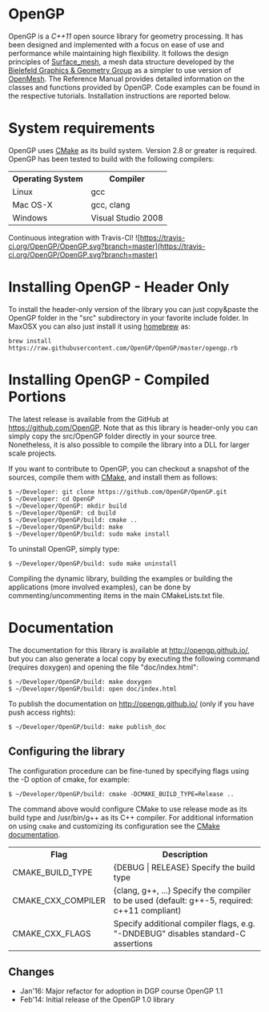 # OpenGP
OpenGP is a *C++11* open source library for geometry processing. It has been designed and implemented with a focus on ease of use and performance while maintaining high flexibility. It follows the design principles of <a href="https://opensource.cit-ec.de/projects/surface_mesh">Surface_mesh</a>, a mesh data structure developed by the <a href="http://graphics.uni-bielefeld.de/">Bielefeld Graphics & Geometry Group</a> as a simpler to use version of <a href="http://www.openmesh.org/">OpenMesh</a>. The Reference Manual provides detailed information on the classes and functions provided by OpenGP. Code examples can be found in the respective tutorials. Installation instructions are reported below.

# System requirements
OpenGP uses <a href="http://www.cmake.org">CMake</a> as its build system. Version 2.8 or greater is required. OpenGP has been tested to build with the following compilers:

<table>
  <tr><th> Operating System </th> <th> Compiler </th></tr>
  <tr><td> Linux </td> <td> gcc </td> </tr>
  <tr><td> Mac OS-X </td> <td> gcc, clang </td> </tr>
  <tr><td> Windows </td> <td> Visual Studio 2008 </td> </tr>
</table>

Continuous integration with Travis-CI!
![https://travis-ci.org/OpenGP/OpenGP.svg?branch=master](https://travis-ci.org/OpenGP/OpenGP.svg?branch=master)

# Installing OpenGP - Header Only
To install the header-only version of the library you can just copy&paste the OpenGP folder in the "src" subdirectory in your favorite include folder. In MaxOSX you can also just install it using <a href="http://brew.sh/">homebrew</a> as:

    brew install https://raw.githubusercontent.com/OpenGP/OpenGP/master/opengp.rb

# Installing OpenGP - Compiled Portions 
The latest release is available from the GitHub at https://github.com/OpenGP. Note that as this library is header-only you can simply copy the src/OpenGP folder directly in your source tree. Nonetheless, it is also possible to compile the library into a DLL for larger scale projects.

If you want to contribute to OpenGP, you can checkout a snapshot of the sources, compile them with <a href="http://www.cmake.org/">CMake</a>, and install them as follows:

	$ ~/Developer: git clone https://github.com/OpenGP/OpenGP.git
	$ ~/Developer: cd OpenGP
	$ ~/Developer/OpenGP: mkdir build
    $ ~/Developer/OpenGP: cd build
	$ ~/Developer/OpenGP/build: cmake .. 
	$ ~/Developer/OpenGP/build: make
	$ ~/Developer/OpenGP/build: sudo make install

To uninstall OpenGP, simply type: 

	$ ~/Developer/OpenGP/build: sudo make uninstall


Compiling the dynamic library, building the examples or building the applications (more involved examples), can be done by commenting/uncommenting items in the main CMakeLists.txt file.

# Documentation 

The documentation for this library is available at <a href="http://opengp.github.io/">http://opengp.github.io/</a>, but you can also generate a local copy by executing the following command (requires doxygen) and opening the file "doc/index.html":

	$ ~/Developer/OpenGP/build: make doxygen
    $ ~/Developer/OpenGP/build: open doc/index.html

To publish the documentation on <a href="http://opengp.github.io/">http://opengp.github.io/</a> (only if you have push access rights):

	$ ~/Developer/OpenGP/build: make publish_doc

## Configuring the library

The configuration procedure can be fine-tuned by specifying flags using the -D option of cmake, for example:

	$ ~/Developer/OpenGP/build: cmake -DCMAKE_BUILD_TYPE=Release ..

The command above would configure CMake to use release mode as its build type and /usr/bin/g++ as its C++ compiler. For additional information on using <code>cmake</code> and
customizing its configuration see the <a href="http://cmake.org/cmake/help/documentation.html">CMake
documentation</a>.

<table>
<tr><th>Flag</th><th>Description</th></tr>
<tr>
  <td>CMAKE_BUILD_TYPE</td>
  <td>{DEBUG | RELEASE} Specify the build type</td>
</tr>
<tr>
  <td>CMAKE_CXX_COMPILER</td>
  <td>{clang, g++, ...} Specify the compiler to be used (default: g++-5, required: c++11 compliant)</td>
</tr>
<tr>
  <td>CMAKE_CXX_FLAGS</td>
  <td>Specify additional compiler flags, e.g. "-DNDEBUG" disables standard-C assertions</td>
</tr>
</table>

## Changes
- Jan'16: Major refactor for adoption in DGP course OpenGP 1.1
- Feb'14: Initial release of the OpenGP 1.0 library
